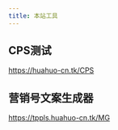 ```yaml
---
title: 本站工具
---
```

<h2>CPS测试</h2>
<a href="//tools.huahuo-cn.tk/CPS">https://huahuo-cn.tk/CPS</a>
<h2>营销号文案生成器</h2>
<a href="//tools.huahuo-cn.tk/MG">https://tppls.huahuo-cn.tk/MG</a>
